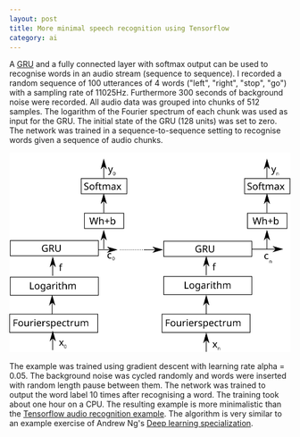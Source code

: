 ```yaml
---
layout: post
title: More minimal speech recognition using Tensorflow
category: ai
---
```


A [GRU][1] and a fully connected layer with softmax output can be used to recognise words in an audio stream (sequence to sequence).
I recorded a random sequence of 100 utterances of 4 words ("left", "right", "stop", "go") with a sampling rate of 11025Hz.
Furthermore 300 seconds of background noise were recorded.
All audio data was grouped into chunks of 512 samples.
The logarithm of the Fourier spectrum of each chunk was used as input for the GRU.
The initial state of the GRU (128 units) was set to zero.
The network was trained in a sequence-to-sequence setting to recognise words given a sequence of audio chunks.

![Speech recognition](/pics/speech2.svg)

The example was trained using gradient descent with learning rate alpha = 0.05.
The background noise was cycled randomly and words were inserted with random length pause between them.
The network was trained to output the word label 10 times after recognising a word.
The training took about one hour on a CPU.
The resulting example is more minimalistic than the [Tensorflow audio recognition example][2].
The algorithm is very similar to an example exercise of Andrew Ng's [Deep learning specialization][3].

[1]: https://en.wikipedia.org/wiki/Gated_recurrent_unit
[2]: https://www.tensorflow.org/tutorials/sequences/audio_recognition
[3]: https://www.deeplearning.ai/
